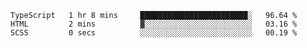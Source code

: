 <!--START_SECTION:waka-->

```text
TypeScript   1 hr 8 mins     ████████████████████████░   96.64 %
HTML         2 mins          ▓░░░░░░░░░░░░░░░░░░░░░░░░   03.16 %
SCSS         0 secs          ░░░░░░░░░░░░░░░░░░░░░░░░░   00.19 %
```

<!--END_SECTION:waka-->
